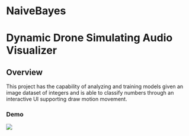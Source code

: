 # NaiveBayes

# Dynamic Drone Simulating Audio Visualizer

## Overview

This project has the capability of analyzing and training models given an image dataset of integers and is able to classify numbers through an interactive UI supporting draw motion movement.

### Demo

![](mnist.gif)

